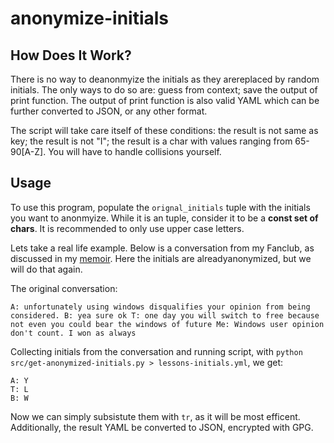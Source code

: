 # anonymize-initials

## How Does It Work?

There is no way to deanonmyize the initials as they arereplaced by random initials. The only ways to do so are: guess from context; save the output of print function. The output of print function is also valid YAML which can be further converted to JSON, or any other format.

The script will take care itself of these conditions: the result is not same as key; the result is not "I"; the result is a char with values ranging from 65-90[A-Z]. You will have to handle collisions yourself.

## Usage

To use this program, populate the `orignal_initials` tuple with the initials you want to anonmyize. While it is an tuple, consider it to be a **const set of chars**. It is recommended to only use upper case letters.


Lets take a real life example. Below is a conversation from my Fanclub, as discussed in my [memoir](https://hstsethi.vercel.app/posts/lifestyle/lessons-learned-founding-internet-groups-memoir). Here the initials are alreadyanonymized, but we will do that again.

The original conversation:

```
A: unfortunately using windows disqualifies your opinion from being considered. B: yea sure ok T: one day you will switch to free because not even you could bear the windows of future Me: Windows user opinion don't count. I won as always
```

Collecting initials from the conversation and running script, with `python src/get-anonymized-initials.py > lessons-initials.yml`, we get:

```
A: Y
T: L
B: W
```

Now we can simply subsistute them with `tr`, as it will be most efficent. Additionally, the result YAML be converted to JSON, encrypted with GPG.
